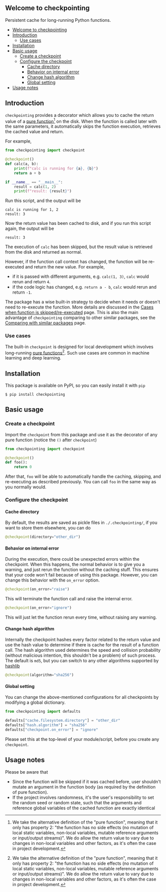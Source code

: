 ## Welcome to checkpointing

Persistent cache for long-running Python functions.

- [Welcome to checkpointing](#welcome-to-checkpointing)
- [Introduction](#introduction)
    - [Use cases](#use-cases)
- [Installation](#installation)
- [Basic usage](#basic-usage)
    - [Create a checkpoint](#create-a-checkpoint)
    - [Configure the checkpoint](#configure-the-checkpoint)
        - [Cache directory](#cache-directory)
        - [Behavior on internal error](#behavior-on-internal-error)
        - [Change hash algorithm](#change-hash-algorithm)
        - [Global setting](#global-setting)
- [Usage notes](#usage-notes)

## Introduction

`checkpointing` provides a decorator which allows you to cache the return value of a [pure function](https://en.wikipedia.org/wiki/Pure_function#Compiler_optimizations)[^1] on the disk. 
When the function is called later with the same parameters, it automatically skips the function execution,
retrieves the cached value and return.

For example,

```python
from checkpointing import checkpoint

@checkpoint()
def calc(a, b):
    print(f"calc is running for {a}, {b}")
    return a + b

if __name__ == "__main__":
    result = calc(1, 2)
    print(f"result: {result}")
```

Run this script, and the output will be

```text
calc is running for 1, 2
result: 3
```

Now the return value has been cached to disk, and if you run this script again, the output will be

```text
result: 3
```

The execution of `calc` has been skipped, but the result value is retrieved from the disk and returned as normal.

However, if the function call context has changed, the function will be re-executed and return the new value.
For example, 

- if it is passed with different arguments, e.g. `calc(1, 3)`, `calc` would rerun and return `4`.
- if the code logic has changed, e.g. `return a - b`, `calc` would rerun and return `-1`.

The package has a wise built-in strategy to decide when it needs or doesn't need to re-execute the function.
More details are discussed in the [Cases when function is skipped/re-executed](re-exec.md) page.
This is also the main advantage of `checkpointing` comparing to other similar packages,
see the [Comparing with similar packages](comparison.md) page.

### Use cases

The built-in `checkpoint` is designed for local development which involves long-running [pure functions](https://en.wikipedia.org/wiki/Pure_function#Compiler_optimizations)[^1].
Such use cases are common in machine learning and deep learning.


## Installation

This package is available on PyPI, so you can easily install it with `pip`

```shell
$ pip install checkpointing
```

## Basic usage

### Create a checkpoint

Import the `checkpoint` from this package and use it as the decorator of any pure function
(notice the `()` after `checkpoint`)

```python
from checkpointing import checkpoint

@checkpoint()
def foo():
    return 0
```

After that, `foo` will be able to automatically handle the caching, skipping, 
and re-executing as described previously.
You can call `foo` in the same way as you normally would.

### Configure the checkpoint

#### Cache directory

By default, the results are saved as pickle files in `./.checkpointing/`,
if you want to store them elsewhere, you can do

```python
@checkpoint(directory="other_dir")
```

#### Behavior on internal error

During the execution, there could be unexpected errors within the checkpoint.
When this happens, the normal behavior is to give you a warning,
and just rerun the function without the caching stuff.
This ensures that your code won't fail because of using this package.
However, you can change this behavior with the `on_error` option.

```python
@checkpoint(on_error="raise")
```

This will terminate the function call and raise the internal error.

```python
@checkpoint(on_error="ignore")
```

This will just let the function rerun every time, without raising any warning.


#### Change hash algorithm
 
Internally the checkpoint hashes every factor related to the return value and use the hash value
to determine if there is cache for the result of a function call.
The hash algorithm used determines the speed and collision probability (without malicious intention, this shouldn't be a problem) of such process.
The default is `md5`, but you can switch to any other algorithms supported by [hashlib](https://docs.python.org/3/library/hashlib.html)

```python
@checkpoint(algorithm="sha256")
```

#### Global setting

You can change the above-mentioned configurations for all checkpoints by modifying a global dictionary.

```python
from checkpointing import defaults

defaults["cache.filesystem.directory"] = "other_dir"
defaults["hash.algorithm"] = "sha256"
defaults["checkpoint.on_error"] = "ignore"
```

Please set this at the top-level of your module/script, before you create any `checkpoint`.

## Usage notes

Please be aware that

- Since the function will be skipped if it was cached before, user shouldn't mutate an argument in the function body
    (as required by the definition of pure function).
- If the project involves randomness, it's the user's responsibility to set the random seed or random state, 
    such that the arguments and reference global variables of the cached function are exactly identical



[^1]: We take the alternative definition of the "pure function", meaning that it only has property 2:
"the function has no side effects (no mutation of local static variables, non-local variables, 
mutable reference arguments or input/output streams)".
We do allow the return value to vary due to changes in non-local variables and other factors,
as it's often the case in project development.
